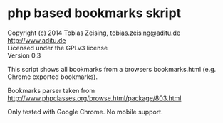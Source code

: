 php based bookmarks skript
==========================

Copyright (c) 2014 Tobias Zeising, tobias.zeising@aditu.de  
http://www.aditu.de<br />
Licensed under the GPLv3 license  
Version 0.3

This script shows all bookmarks from a browsers bookmarks.html (e.g. Chrome exported bookmarks).

Bookmarks parser taken from http://www.phpclasses.org/browse.html/package/803.html

Only tested with Google Chrome. No mobile support.